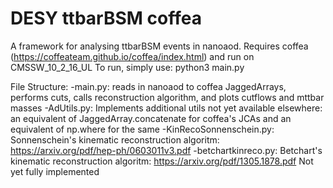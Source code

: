 # DESY ttbarBSM coffea

A framework for analysing ttbarBSM events in nanoaod. Requires coffea (https://coffeateam.github.io/coffea/index.html) and run on CMSSW_10_2_16_UL
To run, simply use: python3 main.py

File Structure:
-main.py: reads in nanoaod to coffea JaggedArrays, performs cuts, calls reconstruction algorithm, and plots cutflows and mttbar masses
-AdUtils.py: Implements additional utils not yet available elsewhere: an equivalent of JaggedArray.concatenate for coffea's JCAs and an equivalent of np.where for the same
-KinRecoSonnenschein.py: Sonnenschein's kinematic reconstruction algoritm: https://arxiv.org/pdf/hep-ph/0603011v3.pdf
-betchartkinreco.py: Betchart's kinematic reconstruction algoritm: https://arxiv.org/pdf/1305.1878.pdf Not yet fully implemented
